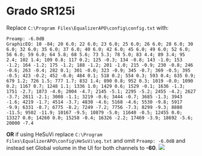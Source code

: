 # Grado SR125i
Replace `C:\Program Files\EqualizerAPO\config\config.txt` with:
```
Preamp: -6.0dB
GraphicEQ: 10 -84; 20 6.0; 22 6.0; 23 6.0; 25 6.0; 26 6.0; 28 6.0; 30 6.0; 32 6.0; 35 6.0; 37 6.0; 40 6.0; 42 6.0; 45 6.0; 49 6.0; 52 6.0; 56 6.0; 59 6.0; 64 5.8; 68 5.6; 73 5.3; 78 5.0; 83 4.4; 89 3.4; 95 2.4; 102 1.4; 109 0.8; 117 0.2; 125 -0.3; 134 -0.8; 143 -1.0; 153 -1.2; 164 -1.2; 175 -1.2; 188 -1.2; 201 -1.0; 215 -0.9; 230 -0.8; 246 -0.6; 263 -0.4; 282 0.1; 301 -0.0; 323 -0.9; 345 -0.7; 369 -0.5; 395 -0.5; 423 -0.2; 452 -0.0; 484 0.1; 518 0.2; 554 0.3; 593 0.4; 635 0.9; 679 1.2; 726 1.5; 777 1.7; 832 1.4; 890 0.8; 952 0.3; 1019 -0.0; 1090 0.2; 1167 0.7; 1248 1.1; 1336 1.0; 1429 0.6; 1529 -0.1; 1636 -1.3; 1751 -2.7; 1873 -4.0; 2004 -4.7; 2145 -5.1; 2295 -5.2; 2455 -4.2; 2627 -3.7; 2811 -2.1; 3008 -1.1; 3219 -0.6; 3444 -0.7; 3685 -1.3; 3943 -1.6; 4219 -1.7; 4514 -3.7; 4830 -4.6; 5168 -4.6; 5530 -9.8; 5917 -9.9; 6331 -8.7; 6775 -8.2; 7249 -7.2; 7756 -7.3; 8299 -9.3; 8880 -11.5; 9502 -11.9; 10167 -9.5; 10879 -5.0; 11640 -0.5; 12455 0.0; 13327 0.0; 14260 0.0; 15258 -0.4; 16326 -2.2; 17469 -3.9; 18692 -5.6; 20000 -7.4
```
**OR** if using HeSuVi replace `C:\Program Files\EqualizerAPO\config\HeSuVi\eq.txt` and omit `Preamp: -6.0dB` and instead set Global volume in the UI for both channels to **-60**.
![](https://raw.githubusercontent.com/jaakkopasanen/AutoEq/master/results/Sonoma%20Model%20One/headphoncecom/onear/Grado%20SR125i/Grado%20SR125i.png)